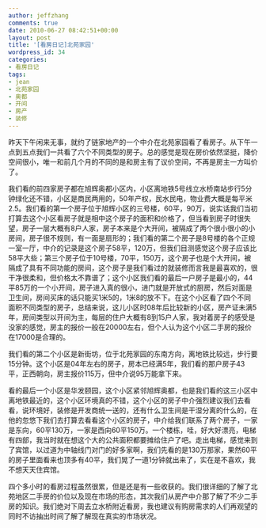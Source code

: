 ```yaml
---
author: jeffzhang
comments: true
date: 2010-06-27 08:42:51+00:00
layout: post
title: '[看房日记]北苑家园'
wordpress_id: 34
categories:
- 看房日记
tags:
- jean
- 北苑家园
- 奥都
- 开间
- 房产
- 装修
---
```


昨天下午闲来无事，就约了链家地产的一个中介在北苑家园看了看房子。从下午一点到五点我们一共看了六个不同类型的房子。总的感觉是现在房价依然坚挺，降价空间很小，唯一和前几个月的不同的是和房主有了议价空间，不再是房主一方叫价了。

我们看的前四家房子都在旭辉奥都小区内，小区离地铁5号线立水桥南站步行5分钟绿化还不错，小区是商民两用的，50年产权，民水民电，物业费大概是每平米2.5。我们看的第一个房子位于旭辉小区的三号楼，60平，90万，说实话我们当初打算去这个小区看房子就是相中这个房子的面积和价格了，但当看到房子时很失望，房子一层大概有8户人家，房子本来是个大开间，被隔成了两个很小很小的小房间，房子很不规则，有一面是扇形的；我们看的第二个房子是8号楼的各个正规一室一厅，中介的记录是这个房子58平，120万，但我们目测感觉这个房子应该比58平大些；第三个房子位于10号楼，70平，150万，这个房子也是个大开间，被隔成了具有不同功能的房间，这个房子是我们看过的就装修而言我是最喜欢的，很干净很柔和，但价格太不靠谱了；这个小区我们看的最后一户房子是最小的，44平85万的一个小开间，房子进入真的很小，进门就是开放式的厨房，然后对面是卫生间，房间买床的话只能买1米5的，1米8的放不下。在这个小区看了四个不同面积不同类型的房子，总结来说，这儿小区时08年后比较新的小区，房产证未满5年，房间类型以开间为主，每层的住户大概有8到15户人家，我对着房子的感受是没家的感觉，房主的报价一般在20000左右，但个人认为这个小区二手房的报价在17000是合理的。

我们看的第二个小区是新街坊，位于北苑家园的东南方向，离地铁比较远，步行要15分钟。这个小区是04年左右的房子，房本已经满5年，我们看的那户房子43平，正西朝向，房主报价115万，但中介说95万能拿下来。

看的最后一个小区是华发颐园，这个小区紧邻旭辉奥都，也是我们看的这三小区中离地铁最近的，这个小区环境真的不错，这个小区的房子中介强烈建议我们去看看，说环境好，装修是开发商统一送的，还有什么卫生间是干湿分离的什么的，在他的忽悠下我们去打算去看看这个小区的房子，中介给我们联系了两个房子，一家是东向，60平130万，一家是西向60平150万。一个楼栋，哇，好大好漂亮，电梯有四部，我当时就在想这个大的公共面积都要摊给住户了吧。走出电梯，感觉来到了宾馆，以过道为中轴线门对门的好多家啊，我们先看的是130万那家，果然60平的房子里面看来也顶多有40平，我们晃了一道1分钟就出来了，实在是不喜欢，我不想天天住宾馆。

四个多小时的看房过程虽然很累，但是还是有一些收获的。我们很详细的了解了北苑地区二手房的价位以及现在市场的形态，其次我们从房产中介那了解了不少二手房的知识。我们绝对下周去立水桥附近看房，我也建议有购房需求的人们再观望的同时不访抽出时间了解了解现在真实的市场状况。

